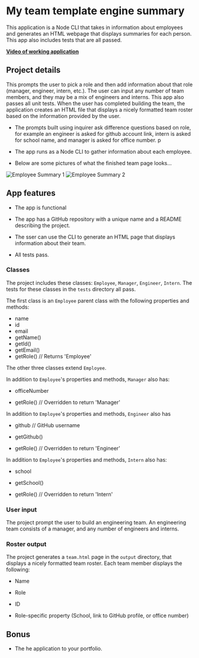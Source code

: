 # My team template engine summary

This application is a Node CLI that takes in information about employees and generates an HTML webpage that displays summaries for each person. This app also includes tests that are all passed. 

**[Video of working application](youtube.com)**


## Project details

 This prompts the user to pick a role and then add information about that role (manager, engineer, intern, etc.). The user can input any number of team members, and they may be a mix of engineers and interns. This app also passes all unit tests. When the user has completed building the team, the application creates an HTML file that displays a nicely formatted team roster based on the information provided by the user. 


* The prompts built using inquirer ask difference questions based on role, for example an engineer is asked for github account link, intern is asked for school name, and manager is asked for office number. p

* The app runs as a Node CLI to gather information about each employee.

* Below are some pictures of what the finished team page looks...

![Employee Summary 1](./Assets/10-OOP-homework-demo-1.png)
![Employee Summary 2](./Assets/10-OOP-homework-demo-2.png)


## App features

* The app is functional

* The app has a GitHub repository with a unique name and a README describing the project.

* The sser can use the CLI to generate an HTML page that displays information about their team.

* All tests pass.

### Classes
The project includes these classes: `Employee`, `Manager`, `Engineer`,
`Intern`. The tests for these classes in the `tests` directory all pass.

The first class is an `Employee` parent class with the following properties and
methods:

  * name
  * id
  * email
  * getName()
  * getId()
  * getEmail()
  * getRole() // Returns 'Employee'

The other three classes extend `Employee`. 

In addition to `Employee`'s properties and methods, `Manager` also has:

  * officeNumber

  * getRole() // Overridden to return 'Manager'

In addition to `Employee`'s properties and methods, `Engineer`  also has

  * github  // GitHub username

  * getGithub()

  * getRole() // Overridden to return 'Engineer'

In addition to `Employee`'s properties and methods, `Intern` also has:

  * school 

  * getSchool()

  * getRole() // Overridden to return 'Intern'

### User input

The project prompt the user to build an engineering team. An engineering
team consists of a manager, and any number of engineers and interns.

### Roster output

The project generates a `team.html` page in the `output` directory, that displays a nicely formatted team roster. Each team member displays the following:

  * Name

  * Role

  * ID

  * Role-specific property (School, link to GitHub profile, or office number)

## Bonus

* The he application to your portfolio.
